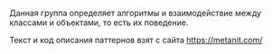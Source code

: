 Данная группа определяет алгоритмы и взаимодействие между классами и объектами, то есть их поведение.

Текст и код описания паттернов взят с сайта https://metanit.com/ 